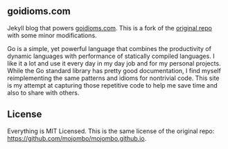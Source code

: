 goidioms.com
------------

Jekyll blog that powers [goidioms.com](http://goidioms.com). This is a fork of the [original repo](https://github.com/mojombo/mojombo.github.io) with some minor modifications.

Go is a simple, yet powerful language that combines the productivity of dynamic languages with performance of statically compiled languages. I like it a lot and use it every day in my day job and for my personal projects. While the Go standard library has pretty good documentation, I find myself reimplementing the same patterns and idioms for nontrivial code. This site is my attempt at capturing those repetitive code to help me save time and also to share with others.

License
-------
Everything is MIT Licensed. This is the same license of the original repo: https://github.com/mojombo/mojombo.github.io.
